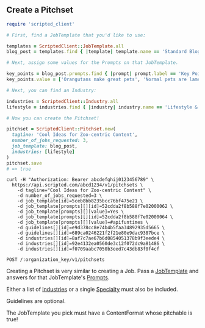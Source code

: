 ## Create a Pitchset

```ruby
require 'scripted_client'

# First, find a JobTemplate that you'd like to use:

templates = ScriptedClient::JobTemplate.all
blog_post = templates.find { |template| template.name == 'Standard Blog Post' }

# Next, assign some values for the Prompts on that JobTemplate.

key_points = blog_post.prompts.find { |prompt| prompt.label == 'Key Points' }
key_points.value = ['Orangutans make great pets', 'Normal pets are lame']

# Next, you can find an Industry:

industries = ScriptedClient::Industry.all
lifestyle = industries.find { |industry| industry.name == 'Lifestyle & Travel' }

# Now you can create the Pitchset!

pitchset = ScriptedClient::Pitchset.new(
  tagline: 'Cool Ideas for Zoo-centric Content',
  number_of_jobs_requested: 3,
  job_template: blog_post,
  industries: [lifestyle]
)
pitchset.save
# => true
```

```shell
curl -H "Authorization: Bearer abcdefghij0123456789" \
  https://api.scripted.com/abcd1234/v1/pitchsets \
    -d tagline="Cool Ideas for Zoo-centric Content" \
    -d number_of_jobs_requested=3 \
    -d job_template[id]=5ceb8bb8235bcc76bf475e21 \
    -d job_template[prompts][][id]=52cdda2f8b588f7e02000062 \
    -d job_template[prompts][][value]=Yes \
    -d job_template[prompts][][id]=52cdda2f8b588f7e02000064 \
    -d job_template[prompts][][value]=#apifuntimes \
    -d guidelines[][id]=e9d378cc8e74b4b5faa34892935d5665 \
    -d guidelines[][id]=689ca0246221f2f21e80e9dac9387bce \
    -d industries[][id]=8af7c7ae67b6d0854051378b9f3eede4 \
    -d industries[][id]=92e4132ea0560de3c12f072dc9a81486 \
    -d industries[][id]=f0709aabc7050b3eed7c43db83f0f4cf
```

`POST /:organization_key/v1/pitchsets`

Creating a Pitchset is very similar to creating a Job. Pass a [JobTemplate](#job-templates) and answers for that JobTemplate's [Prompts](#prompts).

Either a list of [Industries](#industries) or a single [Specialty](#specialties) must also be included.

Guidelines are optional.

<aside class="warning">The JobTemplate you pick must have a ContentFormat whose pitchable is true!</aside>

